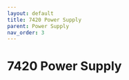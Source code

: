 ```yaml
---
layout: default
title: 7420 Power Supply
parent: Power Supply
nav_order: 3
---
```


# 7420 Power Supply
